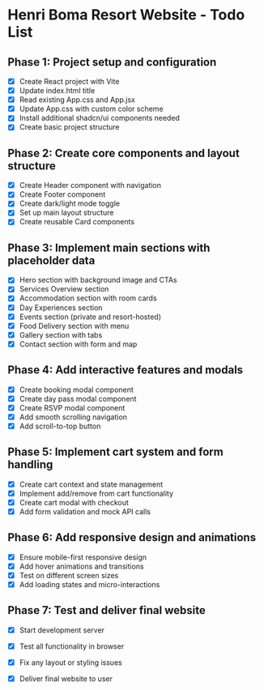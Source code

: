 # Henri Boma Resort Website - Todo List

## Phase 1: Project setup and configuration
- [x] Create React project with Vite
- [x] Update index.html title
- [x] Read existing App.css and App.jsx
- [x] Update App.css with custom color scheme
- [x] Install additional shadcn/ui components needed
- [x] Create basic project structure

## Phase 2: Create core components and layout structure
- [x] Create Header component with navigation
- [x] Create Footer component
- [x] Create dark/light mode toggle
- [x] Set up main layout structure
- [x] Create reusable Card components

## Phase 3: Implement main sections with placeholder data
- [x] Hero section with background image and CTAs
- [x] Services Overview section
- [x] Accommodation section with room cards
- [x] Day Experiences section
- [x] Events section (private and resort-hosted)
- [x] Food Delivery section with menu
- [x] Gallery section with tabs
- [x] Contact section with form and map

## Phase 4: Add interactive features and modals
- [x] Create booking modal component
- [x] Create day pass modal component
- [x] Create RSVP modal component
- [x] Add smooth scrolling navigation
- [x] Add scroll-to-top button

## Phase 5: Implement cart system and form handling
- [x] Create cart context and state management
- [x] Implement add/remove from cart functionality
- [x] Create cart modal with checkout
- [x] Add form validation and mock API calls

## Phase 6: Add responsive design and animations
- [x] Ensure mobile-first responsive design
- [x] Add hover animations and transitions
- [x] Test on different screen sizes
- [x] Add loading states and micro-interactions

## Phase 7: Test and deliver final website
- [x] Start development server
- [x] Test all functionality in browser
- [x] Fix any layout or styling issues
- [x] Deliver final website to user

